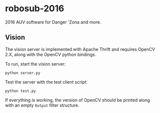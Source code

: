 # robosub-2016

2016 AUV software for Danger 'Zona and more.

## Vision

The vision server is implemented with Apache Thrift and requires OpenCV 2.X, along with the OpenCV python bindings.

To run, start the vision server:
```
python server.py
```

Test the server with the test client script:
```
python test.py
```

If everything is working, the version of OpenCV should be printed along with an empty `Output` filter structure.

  
